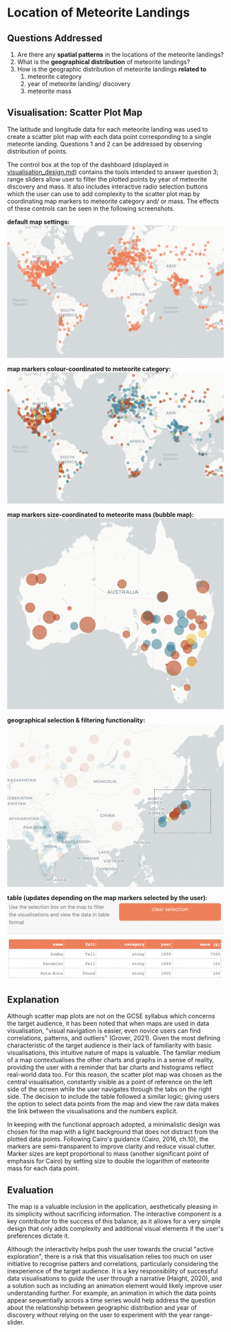 # Location of Meteorite Landings

## Questions Addressed
1. Are there any **spatial patterns** in the locations of the meteorite landings?
2. What is the **geographical distribution** of meteorite landings?
3. How is the geographic distribution of meteorite landings **related to**
   1. meteorite category
   2. year of meteorite landing/ discovery
   3. meteorite mass

## Visualisation: Scatter Plot Map
The latitude and longitude data for each meteorite landing was used to create a scatter plot map with
each data point corresponding to a single meteorite landing. Questions 1 and 2 can be addressed by observing
distribution of points.

The control box at the top of the dashboard (displayed in [visualisation_design.md](images/visualisation_design.md))
contains the tools intended to answer question 3; range sliders allow user to filter the plotted points by year of
meteorite discovery and mass. It also includes interactive radio selection buttons which the user can use to add
complexity to the scatter plot map by coordinating map markers to meteorite category and/ or mass. The effects of
these controls can be seen in the following screenshots.

**default map settings:**
![](images/map%20uncoloured.png)

**map markers colour-coordinated to meteorite category:**
![](images/map%20coloured.png)

**map markers size-coordinated to meteorite mass (bubble map):**
![](images/map%20size%20markers.png)

**geographical selection & filtering functionality:**
![](images/map%20selection.png)

**table (updates depending on the map markers selected by the user):**
![](images/table.png)

## Explanation

Although scatter map plots are not on the GCSE syllabus which concerns the target audience, it has been noted that when maps
are used in data visualisation, "visual navigation is easier, even novice users can find correlations, patterns, and outliers"
(Grover, 2021). Given the most defining characteristic of the target audience is their lack of familiarity with basic visualisations, 
this intuitive nature of maps is valuable. The familiar medium of a map contextualises the other charts and graphs in a sense of 
reality, providing the user with a reminder that bar charts and histograms reflect real-world data too. For this reason, the scatter
plot map was chosen as the central visualisation, constantly visible as a point of reference on the left side of the screen while the
user navigates through the tabs on the right side. The decision to include the table followed a similar logic; giving users the option
to select data points from the map and view the raw data makes the link between the visualisations and the numbers explicit.

In keeping with the functional approach adopted, a minimalistic design was chosen for the map with a light background that does not
distract from the plotted data points. Following Cairo's guidance (Cairo, 2016, ch.10), the markers are semi-transparent to improve
clarity and reduce visual clutter. Marker sizes are kept proportional to mass (another significant point of emphasis for Cairo)
by setting size to double the logarithm of meteorite mass for each data point.

## Evaluation

The map is a valuable inclusion in the application, aesthetically pleasing in its simplicity without sacrificing information.
The interactive component is a key contributor to the success of this balance, as it allows for a very simple design that only
adds complexity and additional visual elements if the user's preferences dictate it.

Although the interactivity helps push the user towards the crucial "active exploration", there is a risk that this visualisation
relies too much on user initiative to recognise patters and correlations, particularly considering the inexperience of the target
audience. It is a key responsibility of successful data visualisations to *guide* the user through a narrative (Haight, 2020), and a solution such
as including an animation element would likely improve user understanding further. For example, an animation in which the data points 
appear sequentially across a time series would help address the question about the relationship between geographic distribution and 
year of discovery without relying on the user to experiment with the year range-slider.